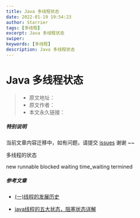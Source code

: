 ```yaml
---
title: Java 多线程状态
date: 2022-01-19 19:54:23
author: Starrier
tags: [多线程]
excerpt: Java 多线程状态
swiper:
keywords: [多线程]
description: Java 多线程状态
---
```


# Java 多线程状态

> * 原文地址：[]()
> * 原文作者：[]()
> * 本文永久链接：[]()

##### **特别说明**

当前文章内容迁移中，如有问题，请提交 [issues](https://github.com/Starrier/starrier.github.io/issues) 谢谢 ~~

多线程的状态

new runnable blocked waiting time_waiting termined


##### 参考文章

- [(一)线程的发展历史](https://segmentfault.com/a/1190000017252672)

- [java线程的五大状态，阻塞状态详解](https://www.cnblogs.com/lifegoeson/p/13516019.html)
